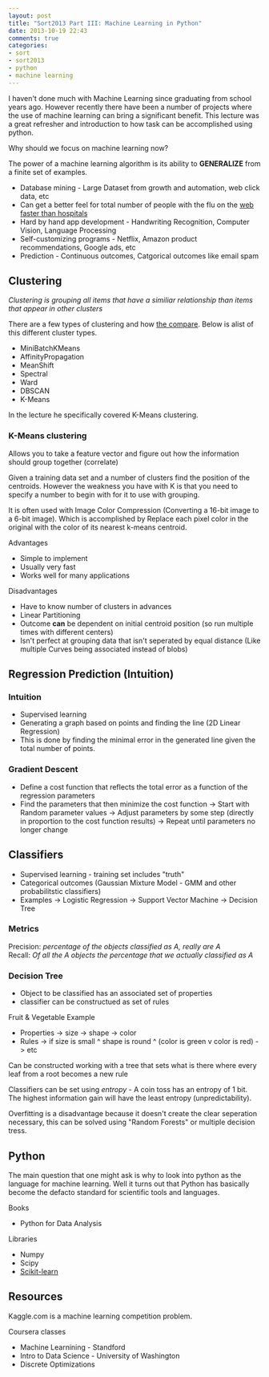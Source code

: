```yaml
---
layout: post
title: "Sort2013 Part III: Machine Learning in Python"
date: 2013-10-19 22:43
comments: true
categories: 
- sort
- sort2013
- python
- machine learning
---
```


I haven't done much with Machine Learning since graduating from school years ago.  However
recently there have been a number of projects where the use of machine learning can bring 
a significant benefit.  This lecture was a great refresher and introduction to how 
task can be accomplished using python.    

Why should we focus on machine learning now?    

The power of a machine learning algorithm is its ability to **GENERALIZE** from a finite set of examples.      

<!-- more -->
* Database mining - Large Dataset from growth and automation, web click data, etc
* Can get a better feel for total number of people with the flu on the [web faster than hospitals](http://www.google.org/flutrends/us/#US)
* Hard by hand app development - Handwriting Recognition, Computer Vision, Language Processing
* Self-customizing programs - Netflix, Amazon product recommendations, Google ads, etc
* Prediction - Continuous outcomes, Catgorical outcomes like email spam

## Clustering

*Clustering is grouping all items that have a similiar relationship than items that appear
in other clusters*

There are a few types of clustering and how
[the compare](http://scikit-learn.org/stable/auto_examples/cluster/plot_cluster_comparison.html).
Below is alist of this different cluster types.    

* MiniBatchKMeans
* AffinityPropagation
* MeanShift
* Spectral
* Ward
* DBSCAN
* K-Means

In the lecture he specifically covered K-Means clustering.    

### K-Means clustering 

Allows you to take a feature vector and figure out how the information should group 
together (correlate)  

Given a training data set and a number of clusters find the position of the centroids. 
However the weakness you have with K is that you need to specify a number to begin 
with for it to use with grouping.   

It is often used with Image Color Compression (Converting a 16-bit image to a 6-bit image). Which 
is accomplished by Replace each pixel color in the original with the color of its nearest k-means centroid.  

Advantages

* Simple to implement
* Usually very fast
* Works well for many applications

Disadvantages

* Have to know number of clusters in advances
* Linear Partitioning
* Outcome **can** be dependent on initial centroid position (so run multiple times with different centers)
* Isn't perfect at grouping data that isn't seperated by equal distance (Like multiple Curves being associated instead of blobs)

## Regression Prediction (Intuition)

### Intuition

* Supervised learning
* Generating a graph based on points and finding the line (2D Linear Regression)
* This is done by finding the minimal error in the generated line given the total number of points. 

### Gradient Descent

* Define a cost function that reflects the total error as a function of the regression parameters
* Find the parameters that then minimize the cost function
 -> Start with Random parameter values
 -> Adjust parameters by some step (directly in proportion to the cost function results)
 -> Repeat until parameters no longer change

## Classifiers

* Supervised learning - training set includes "truth"
* Categorical outcomes (Gaussian Mixture Model - GMM and other probabilitstic classifiers)
* Examples
  -> Logistic Regression
  -> Support Vector Machine
  -> Decision Tree

### Metrics

Precision: *percentage of the objects classified as A, really are A*  
Recall: *Of all the A objects the percentage that we actually classified as A*   

### Decision Tree

* Object to be classified has an associated set of properties
* classifier can be constructued as set of rules

Fruit & Vegetable Example  

* Properties
  -> size
  -> shape
  -> color
* Rules
  -> if size is small ^ shape is round ^ (color is green v color is red)
  -> etc

Can be constructed working with a tree that sets what is there where every leaf from a root becomes a new rule   

Classifiers can be set using *entropy* - A coin toss has an entropy of 1 bit. The highest information gain will have the least entropy (unpredictability).   

Overfitting is a disadvantage because it doesn't create the clear seperation necessary, this can be solved using "Random Forests" or multiple decision tress.   

## Python 

The main question that one might ask is why to look into python as the language for 
machine learning. Well it turns out that Python has basically become the defacto 
standard for scientific tools and languages.    

Books  

* Python for Data Analysis   

Libraries

* Numpy
* Scipy
* [Scikit-learn](http://scikit-learn.org/stable/)

## Resources   

Kaggle.com is a machine learning competition problem.    

Coursera classes

* Machine Learnining - Standford
* Intro to Data Science - University of Washington
* Discrete Optimizations 



